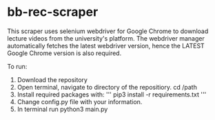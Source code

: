 # bb-rec-scraper

This scraper uses selenium webdriver for Google Chrome to download lecture videos from the university's platform. The webdriver manager automatically fetches the latest webdriver version, hence the LATEST Google Chrome version is also required. 

To run:  
1. Download the repository  
2. Open terminal, navigate to directory of the repositiory. cd /path 
3. Install required packages with: 
''' pip3 install -r requirements.txt ''' 
4. Change config.py file with your information.
5. In terminal run python3 main.py 

